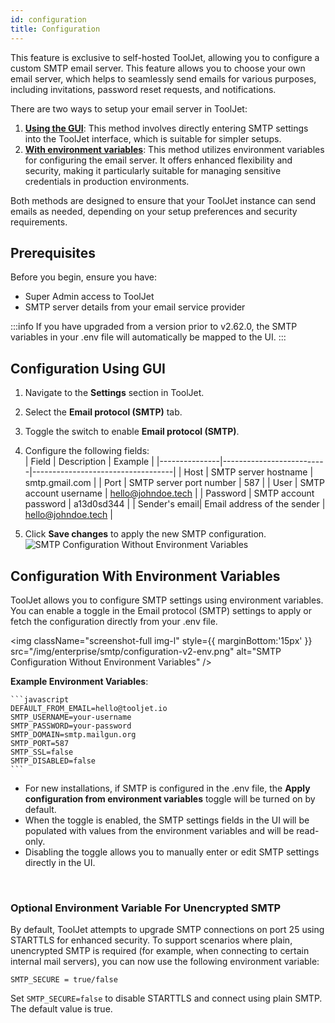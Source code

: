 ```yaml
---
id: configuration
title: Configuration
---
```


This feature is exclusive to self-hosted ToolJet, allowing you to configure a custom SMTP email server. This feature allows you to choose your own email server, which helps to seamlessly send emails for various purposes, including invitations, password reset requests, and notifications. 

There are two ways to setup your email server in ToolJet:
1. **[Using the GUI](#configuration-using-gui)**: This method involves directly entering SMTP settings into the ToolJet interface, which is suitable for simpler setups.
2. **[With environment variables](#configuration-with-environment-variables)**: This method utilizes environment variables for configuring the email server. It offers enhanced flexibility and security, making it particularly suitable for managing sensitive credentials in production environments.

Both methods are designed to ensure that your ToolJet instance can send emails as needed, depending on your setup preferences and security requirements.

<div style={{paddingTop:'24px'}}>

## Prerequisites

Before you begin, ensure you have:
- Super Admin access to ToolJet
- SMTP server details from your email service provider

</div>

:::info
If you have upgraded from a version prior to v2.62.0, the SMTP variables in your .env file will automatically be mapped to the UI.
:::

<div style={{paddingTop:'24px'}}>

## Configuration Using GUI

1. Navigate to the **Settings** section in ToolJet.
2. Select the **Email protocol (SMTP)** tab.
3. Toggle the switch to enable **Email protocol (SMTP)**.
4. Configure the following fields: <br/>
    | Field         | Description              | Example                           |
    |---------------|--------------------------|-----------------------------------|
    | Host          | SMTP server hostname     | smtp.gmail.com                    |
    | Port          | SMTP server port number  | 587                               |
    | User          | SMTP account username    | hello@johndoe.tech                |
    | Password      | SMTP account password    | a13d0sd344                        |
    | Sender's email| Email address of the sender | hello@johndoe.tech             |

5. Click **Save changes** to apply the new SMTP configuration.
    <img className="screenshot-full" src="/img/enterprise/smtp/configuration-v2.png" alt="SMTP     Configuration Without Environment Variables" />

</div>

<div style={{paddingTop:'24px'}}>

## Configuration With Environment Variables

ToolJet allows you to configure SMTP settings using environment variables. You can enable a toggle in the Email protocol (SMTP) settings to apply or fetch the configuration directly from your .env file.

<img className="screenshot-full img-l" style={{ marginBottom:'15px' }} src="/img/enterprise/smtp/configuration-v2-env.png" alt="SMTP Configuration Without Environment Variables" />

**Example Environment Variables**:<br/>

    ```javascript
    DEFAULT_FROM_EMAIL=hello@tooljet.io
    SMTP_USERNAME=your-username
    SMTP_PASSWORD=your-password
    SMTP_DOMAIN=smtp.mailgun.org 
    SMTP_PORT=587
    SMTP_SSL=false
    SMTP_DISABLED=false
    ```

- For new installations, if SMTP is configured in the .env file, the **Apply configuration from environment variables** toggle will be turned on by default.
- When the toggle is enabled, the SMTP settings fields in the UI will be populated with values from the environment variables and will be read-only.
- Disabling the toggle allows you to manually enter or edit SMTP settings directly in the UI.

<br/>

### Optional Environment Variable For Unencrypted SMTP

By default, ToolJet attempts to upgrade SMTP connections on port 25 using STARTTLS for enhanced security. To support scenarios where plain, unencrypted SMTP is required (for example, when connecting to certain internal mail servers), you can now use the following environment variable:
```
SMTP_SECURE = true/false
```
Set `SMTP_SECURE=false` to disable STARTTLS and connect using plain SMTP. The default value is true. 

</div>
